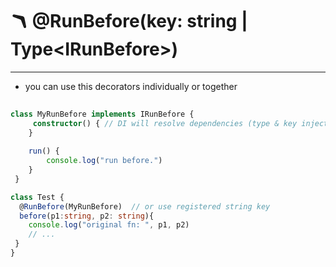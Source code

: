 # 🪃 @RunBefore(key: string | Type\<IRunBefore>)

****

* you can use this decorators individually or together

```typescript
 
class MyRunBefore implements IRunBefore {
     constructor() { // DI will resolve dependencies (type & key injection)
    }
    
    run() {
        console.log("run before.")
    }
 }

class Test {
  @RunBefore(MyRunBefore)  // or use registered string key
  before(p1:string, p2: string){
    console.log("original fn: ", p1, p2)
    // ...
 }
}
```
